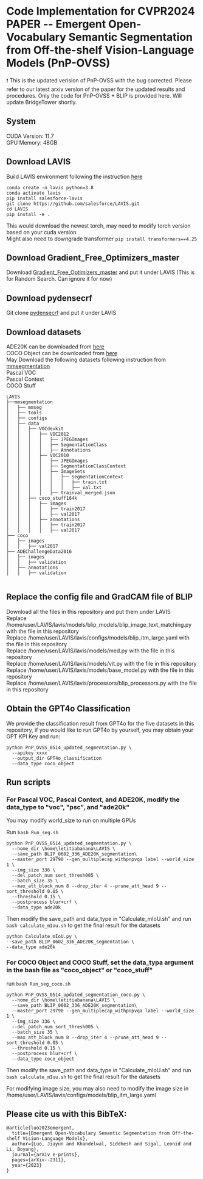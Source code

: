 # Code Implementation for CVPR2024 PAPER -- Emergent Open-Vocabulary Semantic Segmentation from Off-the-shelf Vision-Language Models (PnP-OVSS)

:exclamation: This is the updated verision of PnP-OVSS with the bug corrected. Please refer to our latest arxiv version of the paper for the updated results and procedures. Only the code for PnP-OVSS + BLIP is provided here. Will update BridgeTower shortly.

## System 
CUDA Version: 11.7  <br>
GPU Memory: 48GB <br>


## Download LAVIS
Build LAVIS environment following the instruction [here](https://www.google.com](https://github.com/salesforce/LAVIS/tree/ac8fc98c93c02e2dfb727e24a361c4c309c8dbbc?tab=readme-ov-file#installation)https://github.com/salesforce/LAVIS/tree/ac8fc98c93c02e2dfb727e24a361c4c309c8dbbc?tab=readme-ov-file#installation)
```
conda create -n lavis python=3.8 
conda activate lavis 
pip install salesforce-lavis 
git clone https://github.com/salesforce/LAVIS.git 
cd LAVIS 
pip install -e .
```
This would download the newest torch, may need to modify torch version based on your cuda version. <br>
Might also need to downgrade transformer
`pip install transformers==4.25`

## Download Gradient_Free_Optimizers_master

Download [Gradient_Free_Optimizers_master](https://github.com/SimonBlanke/Gradient-Free-Optimizers) and put it under LAVIS (This is for Random Search. Can ignore it for now)

## Download pydensecrf

Git clone [pydensecrf](https://github.com/lucasb-eyer/pydensecrf) and put it under LAVIS 

## Download datasets

ADE20K can be downloaded from [here](http://groups.csail.mit.edu/vision/datasets/ADE20K/request_data/) <br>
COCO Object can be downloaded from [here](https://cocodataset.org/#download)  <br>
May Download the following datasets following instruction from [mmsegmentation](https://github.com/open-mmlab/mmsegmentation/blob/main/docs/en/user_guides/2_dataset_prepare.md#pascal-context) <br>
Pascal VOC <br>
Pascal Context <br>
COCO Stuff <br>



```
LAVIS
├──mmsegmentation
│   ├── mmseg
│   ├── tools
│   ├── configs
│   ├── data
│   │   ├── VOCdevkit
│   │   │   ├── VOC2012
│   │   │   │   ├── JPEGImages
│   │   │   │   ├── SegmentationClass
│   │   │   │   ├── Annotations
│   │   │   ├── VOC2010
│   │   │   │   ├── JPEGImages
│   │   │   │   ├── SegmentationClassContext
│   │   │   │   ├── ImageSets
│   │   │   │   │   ├── SegmentationContext
│   │   │   │   │   │   ├── train.txt
│   │   │   │   │   │   ├── val.txt
│   │   │   │   ├── trainval_merged.json
│   │   ├── coco_stuff164k
│   │   │   ├── images
│   │   │   │   ├── train2017
│   │   │   │   ├── val2017
│   │   │   ├── annotations
│   │   │   │   ├── train2017
│   │   │   │   ├── val2017
├── coco
│   ├── images
│   │   ├── val2017
├── ADEChallengeData2016
│   ├── images
│   │   ├── validation
│   ├── annotations
│   │   ├── validation


```

## Replace the config file and GradCAM file of BLIP
Download all the files in this repository and put them under LAVIS <br>
Replace /home/user/LAVIS/lavis/models/blip_models/blip_image_text_matching.py with the file in this repository <br>
Replace /home/user/LAVIS/lavis/configs/models/blip_itm_large.yaml with the file in this repository <br>
Replace /home/user/LAVIS/lavis/models/med.py with the file in this repository <br>
Replace /home/user/LAVIS/lavis/models/vit.py with the file in this repository <br>
Replace /home/user/LAVIS/lavis/models/base_model.py with the file in this repository <br>
Replace /home/user/LAVIS/lavis/processors/blip_processors.py with the file in this repository <br>


## Obtain the GPT4o Classification
We provide the classification result from GPT4o for the five datasets in this repository, if you would like to run GPT4o by yourself, you may obtain your GPT KPI Key and run:

```
python PnP_OVSS_0514_updated_segmentation.py \
  --apikey xxxx
  --output_dir GPT4o_classification
  --data_type coco_object 
```


## Run scripts

### For Pascal VOC, Pascal Context, and ADE20K, modify the data_type to "voc", "psc", and "ade20k" <br>
You may modify world_size to run on multiple GPUs <br>

Run `bash Run_seg.sh`
```
python PnP_OVSS_0514_updated_segmentation.py \
  --home_dir \home\letitiabanana\LAVIS \
  --save_path BLIP_0602_336_ADE20K_segmentation\
  --master_port 29790 --gen_multiplecap_withpnpvqa label --world_size 1 \
  --img_size 336 \
  --del_patch_num sort_thresh005 \
  --batch_size 35 \
  --max_att_block_num 8 --drop_iter 4 --prune_att_head 9 --sort_threshold 0.05 \
  --threshold 0.15 \
  --postprocess blur+crf \
  --data_type ade20k
```
Then modify the save_path and data_type in "Calculate_mIoU.sh" and run `bash calculate_mIou.sh` to get the final result for the datasets

```
python Calculate_mIoU.py \
--save_path BLIP_0602_336_ADE20K_segmentation \
--data_type ade20k
```


### For COCO Object and COCO Stuff, set the data_typa argument in the bash file as "coco_object" or "coco_stuff"  <br>

run `bash Run_seg_coco.sh`
```
python PnP_OVSS_0514_updated_segmentation_coco.py \
  --home_dir \home\letitiabanana\LAVIS \
  --save_path BLIP_0602_336_ADE20K_segmentation\
  --master_port 29790 --gen_multiplecap_withpnpvqa label --world_size 1 \
  --img_size 336 \
  --del_patch_num sort_thresh005 \
  --batch_size 35 \
  --max_att_block_num 8 --drop_iter 4 --prune_att_head 9 --sort_threshold 0.05 \
  --threshold 0.15 \
  --postprocess blur+crf \
  --data_type coco_object
```
Then modify the save_path and data_type in "Calculate_mIoU.sh" and run `bash calculate_mIou.sh` to get the final result for the datasets




For modifying image size, you may also need to modify the image size in /home/user/LAVIS/lavis/configs/models/blip_itm_large.yaml <br>


## Please cite us with this BibTeX:
```
@article{luo2023emergent,
  title={Emergent Open-Vocabulary Semantic Segmentation from Off-the-shelf Vision-Language Models},
  author={Luo, Jiayun and Khandelwal, Siddhesh and Sigal, Leonid and Li, Boyang},
  journal={arXiv e-prints},
  pages={arXiv--2311},
  year={2023}
}
```
